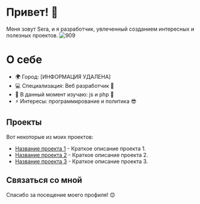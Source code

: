 # Привет! 👋

Меня зовут Sera, и я разработчик, увлеченный созданием интересных и полезных проектов. 
<img src="https://www.google.com/url?sa=i&url=https%3A%2F%2Ftenor.com%2Fsearch%2Fwarthunder-gifs&psig=AOvVaw1diRPlkiPAIn3s5W4UGIil&ust=1740724748161000&source=images&cd=vfe&opi=89978449&ved=0CBMQjRxqFwoTCKjY6paf44sDFQAAAAAdAAAAABAT" alt="909" style="height: auto !important;width: auto !important;" >
# О себе

- 🌍 Город: [ИНФОРМАЦИЯ УДАЛЕНА]
- 💻 Специализация: Веб разработчик 🤗
- 🌱 В данный момент изучаю: js и php 🤙
- ⚡ Интересы: программирование и политика 😎 

## Проекты

Вот некоторые из моих проектов:

- [Название проекта 1](ссылка_на_проект_1) - Краткое описание проекта 1.
- [Название проекта 2](ссылка_на_проект_2) - Краткое описание проекта 2.
- [Название проекта 3](ссылка_на_проект_3) - Краткое описание проекта 3.

## Связаться со мной




Спасибо за посещение моего профиля! 😊
